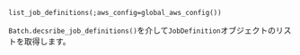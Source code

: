 ```
list_job_definitions(;aws_config=global_aws_config())
```

`Batch.decsribe_job_definitions()`を介して`JobDefinition`オブジェクトのリストを取得します。
